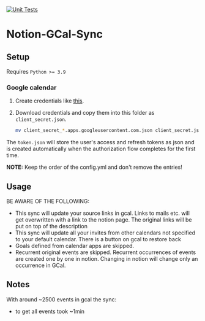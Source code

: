 [![Unit Tests](https://github.com/Ravio1i/notion-gcal-sync/actions/workflows/test.yml/badge.svg)](https://github.com/Ravio1i/notion-gcal-sync/actions/workflows/test.yml)
# Notion-GCal-Sync

## Setup

Requires `Python >= 3.9`



### Google calendar

1. Create credentials like [this](https://developers.google.com/workspace/guides/create-credentials).
2. Download credentials and copy them into this folder as `client_secret.json`.

    ```bash
    mv client_secret_*.apps.googleusercontent.com.json client_secret.json
    ```

The `token.json` will store the user's access and refresh tokens as json and is created automatically when the authorization flow completes for the first time.

**NOTE:** Keep the order of the config.yml and don't remove the entries!

## Usage

BE AWARE OF THE FOLLOWING:
* This sync will update your source links in gcal. Links to mails etc. will get overwritten with a link to the notion page.
  The original links will be put on top of the description
* This sync will update all your invites from other calendars not specified to your default calendar. There is a button on gcal to restore 
  back
* Goals defined from calendar apps are skipped.
* Recurrent original events are skipped. Recurrent occurrences of events are created one by one in notion. 
  Changing in notion will change only an occurrence in GCal.


## Notes

With around ~2500 events in gcal the sync:
* to get all events took ~1min